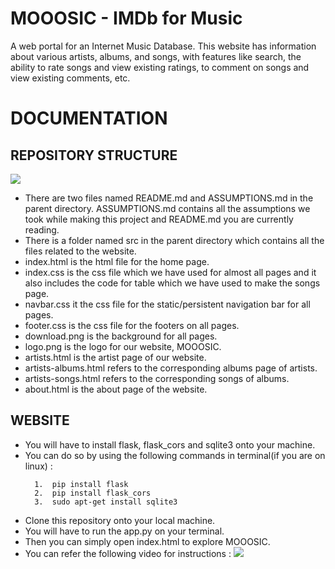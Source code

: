 # MOOOSIC - IMDb for Music
A web portal for an Internet Music Database. This website has information about various artists, albums, and songs, with features like search, the
ability to rate songs and view existing ratings, to comment on songs and view existing comments, etc.


# DOCUMENTATION

## REPOSITORY STRUCTURE

![](https://cdn.discordapp.com/attachments/766889529956237312/1094655314546147378/image.png)

* There are two files named README.md and ASSUMPTIONS.md in the parent directory. ASSUMPTIONS.md contains all the assumptions we took while making this project and README.md you are currently reading.
* There is a folder named src in the parent directory which contains all the files related to the website.
* index.html is the html file for the home page.
* index.css is the css file which we have used for almost all pages and it also includes the code for table which we have used to make the songs page.
* navbar.css it the css file for the static/persistent navigation bar for all pages.
* footer.css is the css file for the footers on all pages.
* download.png is the background for all pages.
* logo.png is the logo for our website, MOOOSIC.
* artists.html is the artist page of our website.
* artists<num>-albums.html refers to the corresponding albums page of artists.
* artists<num>-songs.html refers to the corresponding songs of albums.
* about.html is the about page of the website.

## WEBSITE

* You will have to install flask, flask_cors and sqlite3 onto your machine.
* You can do so by using the following commands in terminal(if you are on linux) :
  ```
    1.  pip install flask
    2.  pip install flask_cors
    3.  sudo apt-get install sqlite3
  ```
* Clone this repository onto your local machine.
* You will have to run the app.py on your terminal.
* Then you can simply open index.html to explore MOOOSIC.
* You can refer the following video for instructions :
![](ScreenCast-min.gif)
